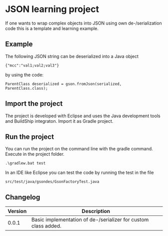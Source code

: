 # JSON learning project

If one wants to wrap complex objects into JSON using own de-/serialization code this is a template and learning example.

## Example
The following JSON string can be deserialized into a Java object
```
{"mcc":"val1;val2;val3"}
```
by using the code:
```
ParentClass deserialized = gson.fromJson(serialized, ParentClass.class);
```
## Import the project
The project is developed with Eclipse and uses the Java development tools and BuildShip integraton. Import it as Gradle project.
## Run the project
You can run the project on the command line with the gradle command. Execute in the project folder.
```
.\gradlew.bat test
```
In an IDE like Eclipse you can test the code by running the test in the file
```
src/test/java/gsondes/GsonFactoryTest.java
```
## Changelog
| Version | Description |
|-|-|
| 0.0.1 | Basic implementation of de-/serializer for custom class added. |